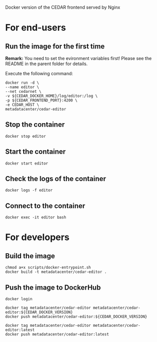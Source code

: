 Docker version of the CEDAR frontend served by Nginx

# For end-users

## Run the image for the first time

**Remark:** You need to set the evironment variables first! Please see the README in the parent folder for details.

Execute the following command:

````
docker run -d \
--name editor \
--net cedarnet \
-v ${CEDAR_DOCKER_HOME}/log/editor:/log \
-p ${CEDAR_FRONTEND_PORT}:4200 \
-e CEDAR_HOST \
metadatacenter/cedar-editor
````

## Stop the container

    docker stop editor

## Start the container

    docker start editor

## Check the logs of the container

    docker logs -f editor

## Connect to the container

    docker exec -it editor bash

# For developers

## Build the image

````
chmod a+x scripts/docker-entrypoint.sh
docker build -t metadatacenter/cedar-editor .
````

## Push the image to DockerHub

````
docker login

docker tag metadatacenter/cedar-editor metadatacenter/cedar-editor:${CEDAR_DOCKER_VERSION}
docker push metadatacenter/cedar-editor:${CEDAR_DOCKER_VERSION}

docker tag metadatacenter/cedar-editor metadatacenter/cedar-editor:latest
docker push metadatacenter/cedar-editor:latest
````